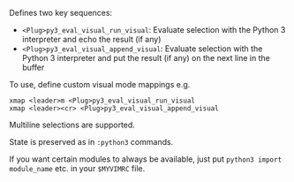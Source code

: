Defines two key sequences:

* `<Plug>py3_eval_visual_run_visual`: Evaluate selection with the Python 3
  interpreter and echo the result (if any)
* `<Plug>py3_eval_visual_append_visual`: Evaluate selection with the Python 3
  interpreter and put the result (if any) on the next line in the buffer

To use, define custom visual mode mappings e.g.
```vim
xmap <leader>m <Plug>py3_eval_visual_run_visual
xmap <leader><cr> <Plug>py3_eval_visual_append_visual
```

Multiline selections are supported.

State is preserved as in `:python3` commands.

If you want certain modules to always be available, just put
`python3 import module_name` etc. in your `$MYVIMRC` file.

